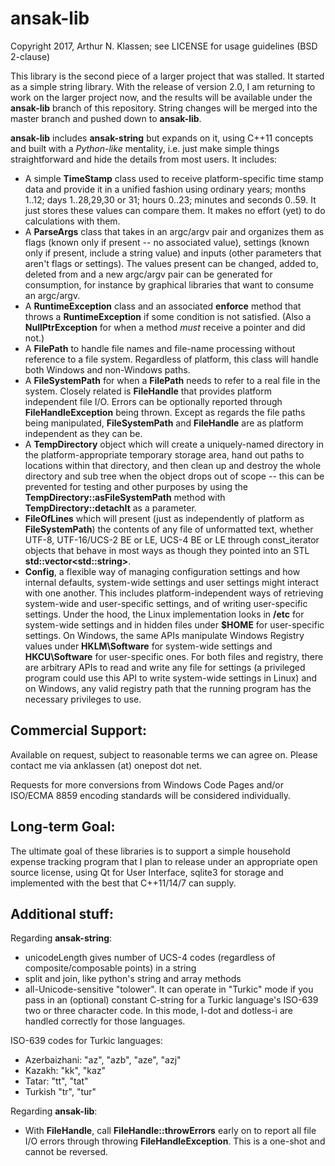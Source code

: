 ansak-lib
=========

Copyright 2017, Arthur N. Klassen; see LICENSE for usage guidelines (BSD 2-clause)

This library is the second piece of a larger project that was stalled. It started as a simple string library. With the release of version 2.0, I am returning to work on the larger project now, and the results will be available under the **ansak-lib** branch of this repository. String changes will be merged into the master branch and pushed down to **ansak-lib**.

**ansak-lib** includes **ansak-string** but expands on it, using C++11 concepts and built with a *Python-like* mentality, i.e. just make simple things straightforward and hide the details from most users. It includes:

* A simple **TimeStamp** class used to receive platform-specific time stamp data and provide it in a unified fashion using ordinary years; months 1..12; days 1..28,29,30 or 31; hours 0..23; minutes and seconds 0..59. It just stores these values can compare them. It makes no effort (yet) to do calculations with them.
* A **ParseArgs** class that takes in an argc/argv pair and organizes them as flags (known only if present -- no associated value), settings (known only if present, include a string value) and inputs (other parameters that aren't flags or settings). The values present can be changed, added to, deleted from and a new argc/argv pair can be generated for consumption, for instance by graphical libraries that want to consume an argc/argv.
* A **RuntimeException** class and an associated **enforce** method that throws a **RuntimeException** if some condition is not satisfied. (Also a **NullPtrException** for when a method *must* receive a pointer and did not.)
* A **FilePath** to handle file names and file-name processing without reference to a file system. Regardless of platform, this class will handle both Windows and non-Windows paths.
* A **FileSystemPath** for when a **FilePath** needs to refer to a real file in the system. Closely related is **FileHandle** that provides platform independent file I/O. Errors can be optionally reported through **FileHandleException** being thrown. Except as regards the file paths being manipulated, **FileSystemPath** and **FileHandle** are as platform independent as they can be.
* A **TempDirectory** object which will create a uniquely-named directory in the platform-appropriate temporary storage area, hand out paths to locations within that directory, and then clean up and destroy the whole directory and sub tree when the object drops out of scope -- this can be prevented for testing and other purposes by using the **TempDirectory::asFileSystemPath** method with **TempDirectory::detachIt** as a parameter.
* **FileOfLines** which will present (just as independently of platform as **FileSystemPath**) the contents of any file of unformatted text, whether UTF-8, UTF-16/UCS-2 BE or LE, UCS-4 BE or LE through const\_iterator objects that behave in most ways as though they pointed into an STL **std::vector&lt;std::string&gt;**.
* **Config**, a flexible way of managing configuration settings and how internal defaults, system-wide settings and user settings might interact with one another. This includes platform-independent ways of retrieving system-wide and user-specific settings, and of writing user-specific settings. Under the hood, the Linux implementation looks in **/etc** for system-wide settings and in hidden files under **$HOME** for user-specific settings. On Windows, the same APIs manipulate Windows Registry values under **HKLM\Software** for system-wide settings and **HKCU\Software** for user-specific ones. For both files and registry, there are arbitrary APIs to read and write any file for settings (a privileged program could use this API to write system-wide settings in Linux) and on Windows, any valid registry path that the running program has the necessary privileges to use.

Commercial Support:
-------------------

Available on request, subject to reasonable terms we can agree on. Please contact me via anklassen (at) onepost dot net.

Requests for more conversions from Windows Code Pages and/or ISO/ECMA 8859 encoding standards will be considered individually.

Long-term Goal:
---------------

The ultimate goal of these libraries is to support a simple household expense tracking program that I plan to release under an appropriate open source license, using Qt for User Interface, sqlite3 for storage and implemented with the best that C++11/14/7 can supply.

Additional stuff:
-----------------

Regarding **ansak-string**:

* unicodeLength gives number of UCS-4 codes (regardless of composite/composable points) in a string
* split and join, like python's string and array methods
* all-Unicode-sensitive "tolower". It can operate in "Turkic" mode if you pass in an (optional) constant C-string for a Turkic language's ISO-639 two or three character code. In this mode, I-dot and dotless-i are handled correctly for those languages.

ISO-639 codes for Turkic languages:

* Azerbaizhani: "az", "azb", "aze", "azj"
* Kazakh: "kk", "kaz"
* Tatar: "tt", "tat"
* Turkish "tr", "tur"

Regarding **ansak-lib**:
* With **FileHandle**, call **FileHandle::throwErrors** early on to report all file I/O errors through throwing **FileHandleException**. This is a one-shot and cannot be reversed.
